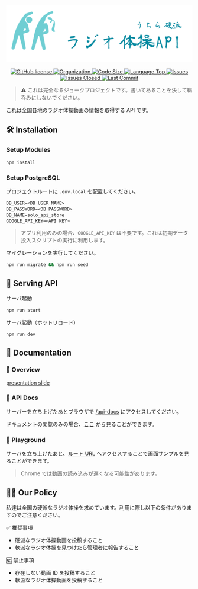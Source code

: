 ![logo](./docs/assets/logo.png)

<p align="center">
    <a href="LICENSE" target="_blank">
        <img src="https://img.shields.io/github/license/yoshihiro-maeda-cc/real-radio-calisthenics" alt="GitHub license">
    </a>
    <a href="https://en.wikipedia.org/wiki/Hippopotamus" target="_blank">
        <img src="https://img.shields.io/badge/org-hippopotamus-brightgreen" alt="Organization">
    </a>
    <a href="https://github.com/yoshihiro-maeda-cc/real-radio-calisthenics" target="_blank">
        <img src="https://img.shields.io/github/languages/code-size/yoshihiro-maeda-cc/real-radio-calisthenics" alt="Code Size">
    </a>
    <a href="https://github.com/yoshihiro-maeda-cc/real-radio-calisthenics/search?l=javascript" target="_blank">
        <img src="https://img.shields.io/github/languages/top/yoshihiro-maeda-cc/real-radio-calisthenics" alt="Language Top">
    </a>
    <a href="https://github.com/issues" target="_blank">
        <img src="https://img.shields.io/github/issues/yoshihiro-maeda-cc/real-radio-calisthenics" alt="Issues">
    </a>
    <a href="https://github.com/issues?q=is%3Aclosed+is%3Aissue+author%3Ayoshihiro-maeda-cc+archived%3Afalse+" target="_blank">
        <img src="https://img.shields.io/github/issues-closed-raw/yoshihiro-maeda-cc/real-radio-calisthenics" alt="Issues Closed">
    </a>
    <a href="https://github.com/yoshihiro-maeda-cc/real-radio-calisthenics/commits/main" target="_blank">
        <img src="https://img.shields.io/github/last-commit/yoshihiro-maeda-cc/real-radio-calisthenics" alt="Last Commit">
    </a>
</p>

> ⚠️ これは完全なるジョークプロジェクトです。書いてあることを決して鵜呑みにしないでください。

これは全国各地のラジオ体操動画の情報を取得する API です。

## 🛠️ Installation

### Setup Modules

```bash
npm install
```

### Setup PostgreSQL

プロジェクトルートに `.env.local` を配置してください。

```env
DB_USER=<DB USER NAME>
DB_PASSWORD=<DB PASSWORD>
DB_NAME=solo_api_store
GOOGLE_API_KEY=<API KEY>
```

> アプリ利用のみの場合、`GOOGLE_API_KEY` は不要です。これは初期データ投入スクリプトの実行に利用します。

マイグレーションを実行してください。

```bash
npm run migrate && npm run seed
```

## 🚀 Serving API

サーバ起動

```bash
npm run start
```

サーバ起動（ホットリロード）

```bash
npm run dev
```

## 📖 Documentation

### 👀 Overview

[presentation slide](./docs/presentation/Presentation.pdf)

### 🔎 API Docs

サーバーを立ち上げたあとブラウザで [/api-docs](http://localhost:3000/api-docs) にアクセスしてください。

ドキュメントの閲覧のみの場合、[ここ](./docs/swaggerui_html/SwaggerUI_Static_v1.html) から見ることができます。

### 🛝 Playground

サーバを立ち上げたあと、[ルート URL](http://localhost:3000/) へアクセスすることで画面サンプルを見ることができます。

> Chrome では動画の読み込みが遅くなる可能性があります。

## 👮‍♂️ Our Policy

私達は全国の硬派なラジオ体操を求めています。利用に際し以下の条件がありますのでご注意ください。

✅ 推奨事項

- 硬派なラジオ体操動画を投稿すること
- 軟派なラジオ体操を見つけたら管理者に報告すること

🆖 禁止事項

- 存在しない動画 ID を投稿すること
- 軟派なラジオ体操動画を投稿すること
